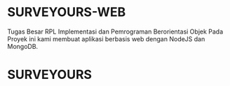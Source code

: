 # SURVEYOURS-WEB
Tugas Besar RPL Implementasi dan Pemrograman Berorientasi Objek
Pada Proyek ini kami membuat aplikasi berbasis web dengan NodeJS dan MongoDB. 
# SURVEYOURS
